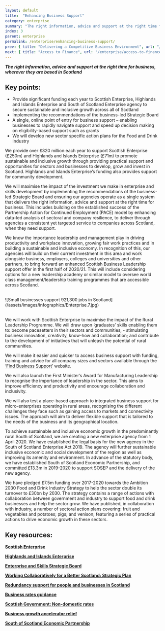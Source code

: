 ```yaml
---
layout: default
title:  "Enhancing Business Support"
category: enterprise
summary: "The right information, advice and support at the right time for business, wherever they are based in Scotland"
index: 3
parent: enterprise
permalink: /enterprise/enhancing-business-support/
prev: { title: "Delivering a Competitive Business Environment", url: "/enterprise/competitive-business-environment/" }
next: { title: "Access to Finance", url: "/enterprise/access-to-finance/" }
---
```

***The right information, advice and support at the right time for business, wherever they are based in Scotland***

## Key points:

- Provide significant funding each year to Scottish Enterprise, Highlands and Islands Enterprise and South of Scotland Enterprise agency to secure sustainable and inclusive growth across all of Scotland
- Implementing the recommendations of the business-led Strategic Board
- A single, online point of entry for business support – enabling businesses to rapidly navigate support and speed up decision making on eligibility-based support such as grants
- We will develop new sector specific action plans for the Food and Drink Industry

We provide over £320 million each year to support Scottish Enterprise (£250m) and Highlands and Islands Enterprise (£71m) to promote sustainable and inclusive growth through providing practical support and opportunities for sectors and businesses to develop, grow and invest in Scotland.  Highlands and Islands Enterprise’s funding also provides support for community development.    
 
We will maximise the impact of the investment we make in enterprise and skills development by implementing the recommendations of the business-led Strategic Board and ensuring our agencies operate as a single system that delivers the right information, advice and support at the right time for business. This includes building on the established success of the Partnership Action for Continued Employment (PACE) model by enhancing data-led analysis of sectoral and company resilience, to deliver through agencies a consistent yet targeted service to companies across Scotland, when they need support.  

We know the importance leadership and management play in driving productivity and workplace innovation, growing fair work practices and in building a sustainable and inclusive economy. In recognition of this, our agencies will build on their current investment in this area and work alongside business, employers, colleges and universities and other partners, to bring forward an enhanced Scottish Business Leadership support offer in the first half of 2020/21.  This will include considering options for a new leadership academy or similar model to oversee world class management/leadership training programmes that are accessible across Scotland.  

<br>
![Small businesses support 921,300 jobs in Scotland](/assets/images/infographics/Enterprise.7.jpg)
<br><br>

We will work with Scottish Enterprise to maximise the impact of the Rural Leadership Programme.  We will draw upon ‘graduates’ skills enabling them to: become pacesetters in their sectors and communities, - stimulating business innovation, creativity, know-how and collaboration; and contribute to the development of initiatives that will unleash the potential of rural communities.  

We will make it easier and quicker to access business support with funding, training and advice for all company sizes and sectors available through the [‘Find Business Support’](https://www.findbusinesssupport.gov.scot/) website.    

We will also launch the First Minister’s Award for Manufacturing Leadership to recognise the importance of leadership in the sector. This aims to improve efficiency and productivity and encourage collaboration and inclusivity.  

We will also test a place-based approach to integrated business support for micro-enterprises operating in rural areas, recognising the different challenges they face such as gaining access to markets and connectivity issues.   The approach will aim to deliver flexible support that is tailored to the needs of the business and its geographical location.  

To achieve sustainable and inclusive economic growth in the predominantly rural South of Scotland, we are creating a new enterprise agency from 1 April 2020.  We have established the legal basis for the new agency in the South of Scotland Enterprise Act 2019.  The agency will further sustainable inclusive economic and social development of the region as well as improving its amenity and environment.  In advance of the statutory body, we have established South of Scotland Economic Partnership, and committed £13.3m in 2019-2020 to support SOSEP and the delivery of the new agency.  

We have pledged £7.5m funding over 2017-2020 towards the Ambition 2030 Food and Drink Industry Strategy to help the sector double its turnover to £30bn by 2030. The strategy contains a range of actions with collaboration between government and industry to support food and drink businesses and help the sector grow. We have published, in collaboration with industry, a number of sectoral action plans covering: fruit and vegetables and potatoes; pigs; and venison; featuring a series of practical actions to drive economic growth in these sectors.  

## Key resources:

**[Scottish Enterprise](https://www.scottish-enterprise.com/)**

**[Highlands and Islands Enterprise](http://www.hie.co.uk/)**

**[Enterprise and Skills Strategic Board](https://www.gov.scot/groups/enterprise-and-skills-strategic-board/)**

**[Working Collaboratively for a Better Scotland: Strategic Plan](https://www.gov.scot/Resource/0054/00542105.pdf)**

**[Redundancy support for people and businesses in Scotland](https://www.skillsdevelopmentscotland.co.uk/what-we-do/employability-skills/partnership-action-for-continuing-employment-pace/)**

**[Business rates guidance](https://www.mygov.scot/business-rates-guidance/)**

**[Scottish Government: Non-domestic rates](https://www.gov.scot/policies/local-government/non-domestic-rates/)**

**[Business growth accelerator relief](https://www.mygov.scot/business-rates-relief/business-growth-accelerator-relief/)**

**[South of Scotland Economic Partnership](https://www.sosep.co.uk/)**